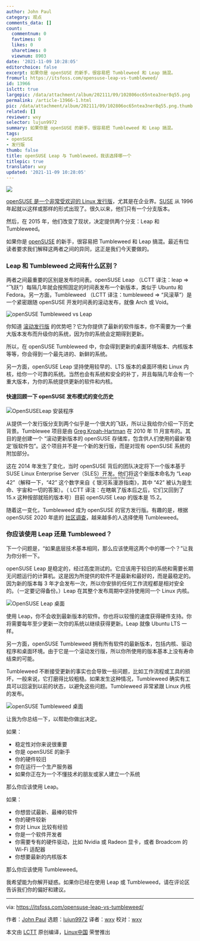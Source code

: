 ```yaml
---
author: John Paul
category: 观点
comments_data: []
count:
  commentnum: 0
  favtimes: 0
  likes: 0
  sharetimes: 0
  viewnum: 8903
date: '2021-11-09 10:28:05'
editorchoice: false
excerpt: 如果你是 openSUSE 的新手，很容易把 Tumbleweed 和 Leap 搞混。
fromurl: https://itsfoss.com/opensuse-leap-vs-tumbleweed/
id: 13966
islctt: true
largepic: /data/attachment/album/202111/09/102806oc65ntea3ner8q55.png
permalink: /article-13966-1.html
pic: /data/attachment/album/202111/09/102806oc65ntea3ner8q55.png.thumb.jpg
related: []
reviewer: wxy
selector: lujun9972
summary: 如果你是 openSUSE 的新手，很容易把 Tumbleweed 和 Leap 搞混。
tags:
- openSUSE
- 发行版
thumb: false
title: openSUSE Leap 与 Tumbleweed，我该选择哪一个
titlepic: true
translator: wxy
updated: '2021-11-09 10:28:05'
---
```


![](/data/attachment/album/202111/09/102806oc65ntea3ner8q55.png)


[openSUSE 是一个非常受欢迎的 Linux 发行版](https://itsfoss.com/why-use-opensuse/)，尤其是在企业界。[SUSE](https://en.wikipedia.org/wiki/SUSE_Linux) 从 1996 年起就以这样或那样的形式出现了。很久以来，他们只有一个分支版本。


然后，在 2015 年，他们改变了现状，决定提供两个分支：Leap 和 Tumbleweed。


如果你是 [openSUSE](https://www.opensuse.org/) 的新手，很容易把 Tumbleweed 和 Leap 搞混。最近有位读者要求我们解释这两者之间的异同，这正是我们今天要做的。


### Leap 和 Tumbleweed 之间有什么区别？


两者之间最重要的区别是发布时间表。openSUSE Leap （LCTT 译注：leap => “飞跃”）每隔几年就会按照固定的时间表发布一个新版本，类似于 Ubuntu 和 Fedora。另一方面，Tumbleweed （LCTT 译注：tumbleweed => “风滚草”）是一个紧密跟随 openSUSE 开发时间表的滚动发布，就像 Arch 或 Void。


![openSUSE Tumbleweed vs Leap](/data/attachment/album/202111/09/102806i8huubpu59e3k1kh.jpg)


你知道 [滚动发行版](https://itsfoss.com/rolling-release/) 的优势吧？它为你提供了最新的软件版本，你不需要为一个重大版本发布而升级你的系统，因为你的系统会定期得到更新。


所以，在 openSUSE Tumbleweed 中，你会得到更新的桌面环境版本、内核版本等等，你会得到一个最先进的、新鲜的系统。


另一方面，openSUSE Leap 坚持使用较早的、LTS 版本的桌面环境和 Linux 内核，给你一个可靠的系统。当然也会有系统和安全的补丁，并且每隔几年会有一个重大版本，为你的系统提供更新的软件和内核。


#### 快速回顾一下 openSUSE 发布模式的变化历史


![OpenSUSELeap 安装程序](/data/attachment/album/202111/09/102806gjvv3azv5isaa1fv.png)


从提供一个发行版分支到两个似乎是一个很大的飞跃，所以让我给你介绍一下历史背景。Tumblewee 项目是由 [Greg Kroah-Hartman](https://en.wikipedia.org/wiki/Greg_Kroah-Hartman) 在 2010 年 11 月宣布的。其目的是创建一个 “滚动更新版本的 openSUSE 存储库，包含供人们使用的最新‘稳定’版软件包”。这个项目并不是一个新的发行版，而是对现有 openSUSE 系统的附加部分。


这在 2014 年发生了变化，当时 openSUSE 背后的团队决定将下一个版本基于 SUSE Linux Enterprise Server（SLES）开发。他们将这个新版本命名为 “Leap 42”（解释一下，“42” 这个数字来自《<ruby> 银河系漫游指南 <rt>  Hitchhiker’s Guide to the Galaxy </rt></ruby>》，其中 “42” 被认为是生命、宇宙和一切的答案）。（ LCTT 译注：在瞎飙了版本后之后，它们又回到了 15.x 这种按部就班的版本号）目前 openSUSE Leap 的版本是 15.2。


随着这一变化，Tumbleweed 成为 openSUSE 的官方发行版。有趣的是，根据 openSUSE 2020 年底的 [社区调查](https://en.opensuse.org/End-of-year-surveys/2020/Data#Uses_Tumbleweed_as_Desktop_on_a_regular_basis)，越来越多的人选择使用 Tumbleweed。


### 你应该使用 Leap 还是 Tumbleweed？


下一个问题是，“如果底层技术基本相同，那么应该使用这两个中的哪一个？”让我为你分析一下。


openSUSE Leap 是稳定的，经过高度测试的。它应该用于较旧的系统和需要长期无问题运行的计算机。这是因为所提供的软件不是最新和最好的，而是最稳定的。因为新的版本每 3 年才会发布一次，所以你安排的任何工作流程都是相对安全的。（一定要记得备份。）Leap 在其整个发布周期中坚持使用同一个 Linux 内核。


![OpenSUSE Leap 桌面](/data/attachment/album/202111/09/102807uzbcaraa5gr15ocz.png)


使用 Leap，你不会收到最新版本的软件。你也将以较慢的速度获得硬件支持。你将需要每年至少更新一次你的系统以继续获得更新。Leap 就像 Ubuntu LTS 一样。


另一方面，openSUSE Tumbleweed 拥有所有软件的最新版本，包括内核、驱动程序和桌面环境。由于它是一个滚动发行版，所以你所使用的版本基本上没有寿命结束的可能。


Tumbleweed 不断接受更新的事实也会导致一些问题，比如工作流程或工具的损坏，一般来说，它打磨得比较粗糙。如果发生这种情况，Tumbleweed 确实有工具可以回滚到以前的状态，以避免这些问题。Tumbleweed 非常紧跟 Linux 内核的发布。


![openSUSE Tumbleweed 桌面](/data/attachment/album/202111/09/102808zy600rbjii1b00b7.png)


让我为你总结一下，以帮助你做出决定。


如果：


* 稳定性对你来说很重要
* 你是 openSUSE 的新手
* 你的硬件较旧
* 你在运行一个生产服务器
* 如果你正在为一个不懂技术的朋友或家人建立一个系统


那么你应该使用 Leap。


如果：


* 你想尝试最新、最棒的软件
* 你的硬件较新
* 你对 Linux 比较有经验
* 你是一个软件开发者
* 你需要专有的硬件驱动，比如 Nvidia 或 Radeon 显卡，或者 Broadcom 的 Wi-Fi 适配器
* 你想要最新的内核版本


那么你应该使用 Tumbleweed。


我希望能为你解开疑惑。如果你已经在使用 Leap 或 Tumbleweed，请在评论区告诉我们你的偏好和建议。




---


via: <https://itsfoss.com/opensuse-leap-vs-tumbleweed/>


作者：[John Paul](https://itsfoss.com/author/john/) 选题：[lujun9972](https://github.com/lujun9972) 译者：[wxy](https://github.com/wxy) 校对：[wxy](https://github.com/wxy)


本文由 [LCTT](https://github.com/LCTT/TranslateProject) 原创编译，[Linux中国](https://linux.cn/) 荣誉推出